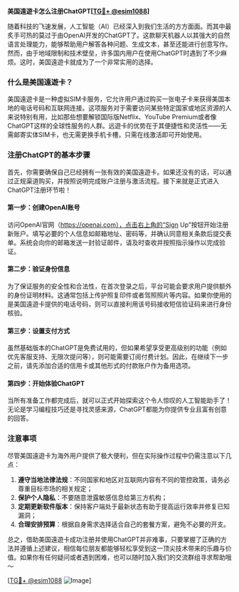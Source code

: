 **美国遠遊卡怎么注册ChatGPT[[TG💪+ @esim1088](https://t.me/s/esim1088)]**

随着科技的飞速发展，人工智能（AI）已经深入到我们生活的方方面面。而其中最炙手可热的莫过于由OpenAI开发的ChatGPT了。这款聊天机器人以其强大的自然语言处理能力，能够帮助用户解答各种问题、生成文本，甚至还能进行创意写作。然而，由于地域限制和技术壁垒，许多国内用户在使用ChatGPT时遇到了不少麻烦。这时，美国遠遊卡就成为了一个非常实用的选择。

### 什么是美国遠遊卡？

美国遠遊卡是一种虚拟SIM卡服务，它允许用户通过购买一张电子卡来获得美国本地的电话号码和互联网连接。这项服务对于需要访问某些特定国家或地区资源的人来说特别有用，比如那些想要解锁国际版Netflix、YouTube Premium或者像ChatGPT这样的全球性服务的人群。远遊卡的优势在于其便捷性和灵活性——无需邮寄实体SIM卡，也无需更换手机卡槽，只需在线激活即可开始使用。

### 注册ChatGPT的基本步骤

首先，你需要确保自己已经拥有一张有效的美国遠遊卡。如果还没有的话，可以通过正规渠道购买，并按照说明完成账户注册与激活流程。接下来就是正式进入ChatGPT注册环节啦！

#### 第一步：创建OpenAI账号
访问OpenAI官网（https://openai.com），点击右上角的“Sign Up”按钮开始注册新账户。填写必要的个人信息如邮箱地址、密码等，并确认同意相关条款后提交表单。系统会向你的邮箱发送一封验证邮件，请及时查收并按照指示操作以完成验证。

#### 第二步：验证身份信息
为了保证服务的安全性和合法性，在首次登录之后，平台可能会要求用户提供额外的身份证明材料。这通常包括上传护照复印件或者驾照照片等内容。如果你使用的是美国遠遊卡提供的电话号码，则可以直接利用该号码接收短信验证码来进行身份核验。

#### 第三步：设置支付方式
虽然基础版本的ChatGPT是免费试用的，但如果希望享受更高级别的功能（例如优先客服支持、无限次提问等），则可能需要订阅付费计划。因此，在继续下一步之前，请先添加合适的信用卡或其他形式的付款账户作为备用选项。

#### 第四步：开始体验ChatGPT
当所有准备工作都完成后，就可以正式开始探索这个令人惊叹的人工智能助手了！无论是学习编程技巧还是寻找灵感来源，ChatGPT都能为你提供专业且富有创意的回答。

### 注意事项

尽管美国遠遊卡为海外用户提供了极大便利，但在实际操作过程中仍需注意以下几点：

1. **遵守当地法律法规**：不同国家和地区对互联网内容有不同的管控政策，请务必尊重目标市场的相关规定；
2. **保护个人隐私**：不要随意泄露敏感信息给第三方机构；
3. **定期更新软件版本**：保持客户端处于最新状态有助于提高运行效率并修复已知漏洞；
4. **合理安排预算**：根据自身需求选择适合自己的套餐方案，避免不必要的开支。

总之，借助美国遠遊卡成功注册并使用ChatGPT并非难事，只要掌握了正确的方法并遵循上述建议，相信每位朋友都能够轻松享受到这一顶尖技术带来的乐趣与价值。如果你有任何疑问或者遇到困难，也可以随时加入我们的交流群组寻求帮助哦～

[[TG💪+ @esim1088](https://t.me/s/esim1088) ![Image](https://i.postimg.cc/4NQfJmqS/Snipaste-2025-05-13-00-14-12.png)]